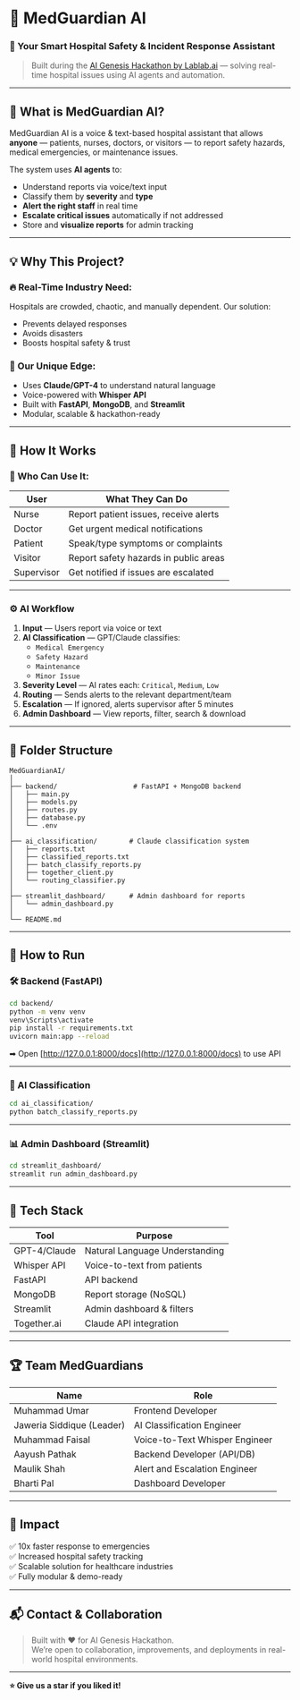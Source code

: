 
# 🏥 MedGuardian AI

### 🎯 Your Smart Hospital Safety & Incident Response Assistant  
> Built during the [AI Genesis Hackathon by Lablab.ai](https://lablab.ai/) — solving real-time hospital issues using AI agents and automation.

---

## 🌟 What is MedGuardian AI?

MedGuardian AI is a voice & text-based hospital assistant that allows **anyone** — patients, nurses, doctors, or visitors — to report safety hazards, medical emergencies, or maintenance issues.

The system uses **AI agents** to:
- Understand reports via voice/text input
- Classify them by **severity** and **type**
- **Alert the right staff** in real time
- **Escalate critical issues** automatically if not addressed
- Store and **visualize reports** for admin tracking

---

## 💡 Why This Project?

### 🔥 Real-Time Industry Need:
Hospitals are crowded, chaotic, and manually dependent. Our solution:
- Prevents delayed responses
- Avoids disasters
- Boosts hospital safety & trust

### 🤖 Our Unique Edge:
- Uses **Claude/GPT-4** to understand natural language
- Voice-powered with **Whisper API**
- Built with **FastAPI**, **MongoDB**, and **Streamlit**
- Modular, scalable & hackathon-ready

---

## 🧠 How It Works

### 👤 Who Can Use It:
| User       | What They Can Do                        |
|------------|------------------------------------------|
| Nurse      | Report patient issues, receive alerts    |
| Doctor     | Get urgent medical notifications         |
| Patient    | Speak/type symptoms or complaints        |
| Visitor    | Report safety hazards in public areas    |
| Supervisor | Get notified if issues are escalated     |

---

### ⚙️ AI Workflow

1. **Input** — Users report via voice or text
2. **AI Classification** — GPT/Claude classifies:
   - `Medical Emergency`
   - `Safety Hazard`
   - `Maintenance`
   - `Minor Issue`
3. **Severity Level** — AI rates each: `Critical`, `Medium`, `Low`
4. **Routing** — Sends alerts to the relevant department/team
5. **Escalation** — If ignored, alerts supervisor after 5 minutes
6. **Admin Dashboard** — View reports, filter, search & download

---

## 📁 Folder Structure

```
MedGuardianAI/
│
├── backend/                   # FastAPI + MongoDB backend
│   ├── main.py
│   ├── models.py
│   ├── routes.py
│   ├── database.py
│   └── .env
│
├── ai_classification/        # Claude classification system
│   ├── reports.txt
│   ├── classified_reports.txt
│   ├── batch_classify_reports.py
│   ├── together_client.py
│   └── routing_classifier.py
│
├── streamlit_dashboard/      # Admin dashboard for reports
│   └── admin_dashboard.py
│
└── README.md
```

---

## 🚀 How to Run

### 🛠️ Backend (FastAPI)

```bash
cd backend/
python -m venv venv
venv\Scripts\activate
pip install -r requirements.txt
uvicorn main:app --reload
```
➡ Open [http://127.0.0.1:8000/docs](http://127.0.0.1:8000/docs) to use API

---

### 🤖 AI Classification

```bash
cd ai_classification/
python batch_classify_reports.py
```

---

### 📊 Admin Dashboard (Streamlit)

```bash
cd streamlit_dashboard/
streamlit run admin_dashboard.py
```

---

## 🔧 Tech Stack

| Tool        | Purpose                       |
|-------------|-------------------------------|
| GPT-4/Claude | Natural Language Understanding |
| Whisper API | Voice-to-text from patients    |
| FastAPI     | API backend                    |
| MongoDB     | Report storage (NoSQL)         |
| Streamlit   | Admin dashboard & filters      |
| Together.ai | Claude API integration         |

---

## 🏆 Team MedGuardians

| Name                      | Role                          |
|--------------             |-------------------------------|
| Muhammad Umar             | Frontend Developer            |
| Jaweria Siddique (Leader) | AI Classification Engineer    |
| Muhammad Faisal           | Voice-to-Text Whisper Engineer|
| Aayush Pathak             | Backend Developer (API/DB)    |
| Maulik Shah               |  Alert and Escalation Engineer|
| Bharti Pal                | Dashboard Developer           |

---

## 🎯 Impact

✅ 10x faster response to emergencies  
✅ Increased hospital safety tracking  
✅ Scalable solution for healthcare industries  
✅ Fully modular & demo-ready

---

## 📬 Contact & Collaboration

> Built with ❤️ for AI Genesis Hackathon.  
We’re open to collaboration, improvements, and deployments in real-world hospital environments.

---

**⭐ Give us a star if you liked it!**
